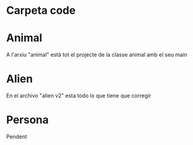 # Carpeta code

# Animal
A l'arxiu "animal" està tot el projecte de la classe animal amb el seu main

# Alien
En el archivo "alien v2" esta todo lo que tiene que corregir

# Persona
Pendent
